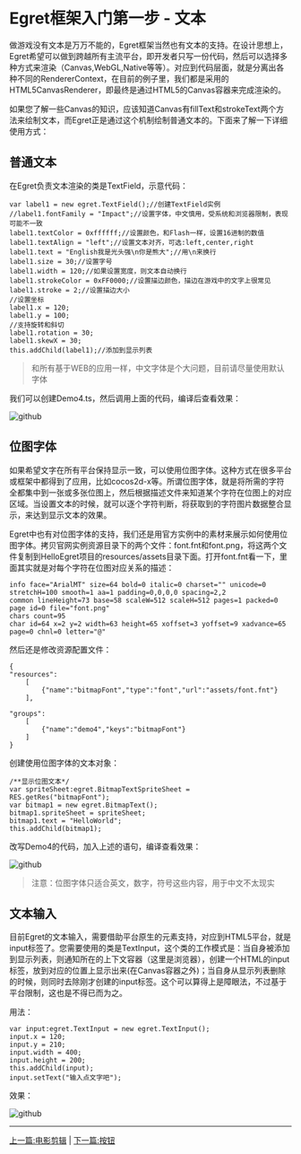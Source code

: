 Egret框架入门第一步 - 文本
===============

做游戏没有文本是万万不能的，Egret框架当然也有文本的支持。在设计思想上，Egret希望可以做到跨越所有主流平台，即开发者只写一份代码，然后可以选择多种方式来渲染（Canvas,WebGL,Native等等）。对应到代码层面，就是分离出各种不同的RendererContext，在目前的例子里，我们都是采用的HTML5CanvasRenderer，即最终是通过HTML5的Canvas容器来完成渲染的。

如果您了解一些Canvas的知识，应该知道Canvas有fillText和strokeText两个方法来绘制文本，而Egret正是通过这个机制绘制普通文本的。下面来了解一下详细使用方式：

普通文本
----------------------------

在Egret负责文本渲染的类是TextField，示意代码：

```
var label1 = new egret.TextField();//创建TextField实例
//label1.fontFamily = "Impact";//设置字体，中文慎用，受系统和浏览器限制，表现可能不一致
label1.textColor = 0xffffff;//设置颜色，和Flash一样，设置16进制的数值
label1.textAlign = "left";//设置文本对齐，可选:left,center,right
label1.text = "English我是光头强\n你是熊大";//用\n来换行
label1.size = 30;//设置字号
label1.width = 120;//如果设置宽度，则文本自动换行
label1.strokeColor = 0xFF0000;//设置描边颜色，描边在游戏中的文字上很常见
label1.stroke = 2;//设置描边大小
//设置坐标
label1.x = 120;
label1.y = 100;
//支持旋转和斜切
label1.rotation = 30;
label1.skewX = 30;
this.addChild(label1);//添加到显示列表
```
> 和所有基于WEB的应用一样，中文字体是个大问题，目前请尽量使用默认字体

我们可以创建Demo4.ts，然后调用上面的代码，编译后查看效果：

![github](https://raw.githubusercontent.com/NeoGuo/html5-documents/master/egret/images/egret_textfield.png "textfield")

位图字体
----------------------------

如果希望文字在所有平台保持显示一致，可以使用位图字体。这种方式在很多平台或框架中都得到了应用，比如cocos2d-x等。所谓位图字体，就是将所需的字符全都集中到一张或多张位图上，然后根据描述文件来知道某个字符在位图上的对应区域。当设置文本的时候，就可以逐个字符判断，将获取到的字符图片数据整合显示，来达到显示文本的效果。

Egret中也有对位图字体的支持，我们还是用官方实例中的素材来展示如何使用位图字体。拷贝官网实例资源目录下的两个文件：font.fnt和font.png，将这两个文件复制到HelloEgret项目的resources/assets目录下面。打开font.fnt看一下，里面其实就是对每个字符在位图对应关系的描述：

```
info face="ArialMT" size=64 bold=0 italic=0 charset="" unicode=0 stretchH=100 smooth=1 aa=1 padding=0,0,0,0 spacing=2,2
common lineHeight=73 base=58 scaleW=512 scaleH=512 pages=1 packed=0
page id=0 file="font.png"
chars count=95
char id=64 x=2 y=2 width=63 height=65 xoffset=3 yoffset=9 xadvance=65 page=0 chnl=0 letter="@"
```

然后还是修改资源配置文件：

```
{
"resources":
	[
        {"name":"bitmapFont","type":"font","url":"assets/font.fnt"}
	],

"groups":
	[
        {"name":"demo4","keys":"bitmapFont"}
	]
}
```

创建使用位图字体的文本对象：

```
/**显示位图文本*/
var spriteSheet:egret.BitmapTextSpriteSheet = RES.getRes("bitmapFont");
var bitmap1 = new egret.BitmapText();
bitmap1.spriteSheet = spriteSheet;
bitmap1.text = "HelloWorld";
this.addChild(bitmap1);
```

改写Demo4的代码，加入上述的语句，编译查看效果：

![github](https://raw.githubusercontent.com/NeoGuo/html5-documents/master/egret/images/egret_bitmapfont.png "bitmapfont")

> 注意：位图字体只适合英文，数字，符号这些内容，用于中文不太现实

文本输入
----------------------------

目前Egret的文本输入，需要借助平台原生的元素支持，对应到HTML5平台，就是input标签了。您需要使用的类是TextInput，这个类的工作模式是：当自身被添加到显示列表，则通知所在的上下文容器（这里是浏览器），创建一个HTML的input标签，放到对应的位置上显示出来(在Canvas容器之外)；当自身从显示列表删除的时候，则同时去除刚才创建的input标签。这个可以算得上是障眼法，不过基于平台限制，这也是不得已而为之。

用法：

```
var input:egret.TextInput = new egret.TextInput();
input.x = 120;
input.y = 210;
input.width = 400;
input.height = 200;
this.addChild(input);
input.setText("输入点文字吧");
```

效果：

![github](https://raw.githubusercontent.com/NeoGuo/html5-documents/master/egret/images/egret_textinput.png "input")

- - -

[上一篇:电影剪辑](https://github.com/NeoGuo/html5-documents/blob/master/egret/03-movieclip.md)
| [下一篇:按钮](https://github.com/NeoGuo/html5-documents/blob/master/egret/05-button.md)
